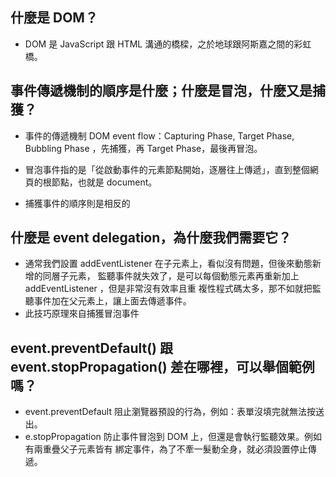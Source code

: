 ## 什麼是 DOM？
- DOM 是 JavaScript 跟 HTML 溝通的橋樑，之於地球跟阿斯嘉之間的彩虹橋。

## 事件傳遞機制的順序是什麼；什麼是冒泡，什麼又是捕獲？
- 事件的傳遞機制 DOM event flow：Capturing Phase, Target Phase, Bubbling Phase 
，先捕獲，再 Target Phase，最後再冒泡。 

- 冒泡事件指的是「從啟動事件的元素節點開始，逐層往上傳遞」，直到整個網頁的根節點，也就是 document。
- 捕獲事件的順序則是相反的

## 什麼是 event delegation，為什麼我們需要它？
- 通常我們設置 addEventListener 在子元素上，看似沒有問題，但後來動態新增的同層子元素，
監聽事件就失效了，是可以每個動態元素再重新加上 addEventListener ，但是非常沒有效率且重
複性程式碼太多，那不如就把監聽事件加在父元素上，讓上面去傳遞事件。
- 此技巧原理來自捕獲冒泡事件

## event.preventDefault() 跟 event.stopPropagation() 差在哪裡，可以舉個範例嗎？
- event.preventDefault 阻止瀏覽器預設的行為，例如：表單沒填完就無法按送出。
- e.stopPropagation 防止事件冒泡到 DOM 上，但還是會執行監聽效果。例如有兩重疊父子元素皆有
綁定事件，為了不牽一髮動全身，就必須設置停止傳遞。